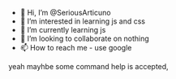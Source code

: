- 👋 Hi, I’m @SeriousArticuno
- 👀 I’m interested in learning js and css
- 🌱 I’m currently learning js
- 💞️ I’m looking to collaborate on nothing
- 📫 How to reach me - use google

yeah mayhbe some command help is accepted, 
